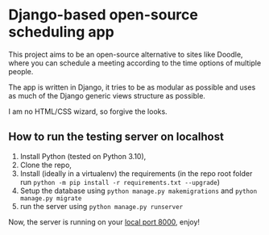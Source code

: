 # Django-based open-source scheduling app

This project aims to be an open-source alternative to sites like Doodle, where
you can schedule a meeting according to the time options of multiple people. 

The app is written in Django, it tries to be as modular as possible and uses as
much of the Django generic views structure as possible. 

I am no HTML/CSS wizard, so forgive the looks.

## How to run the testing server on localhost

1. Install Python (tested on Python 3.10),
2. Clone the repo,
3. Install (ideally in a virtualenv) the requirements
(in the repo root folder run `python -m pip install -r requirements.txt --upgrade`)
4. Setup the database using `python manage.py makemigrations` and `python manage.py migrate`
4. run the server using `python manage.py runserver`

Now, the server is running on your [local port 8000](http://localhost:8000/), enjoy!
